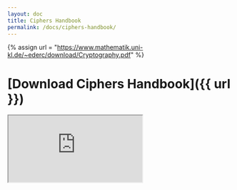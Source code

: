 ```yaml
---
layout: doc
title: Ciphers Handbook
permalink: /docs/ciphers-handbook/
---
```


{% assign url = "https://www.mathematik.uni-kl.de/~ederc/download/Cryptography.pdf" %}

# [Download Ciphers Handbook]({{ url }})
<div class="embed-responsive embed-responsive-4by3">
    <iframe class="embed-responsive-item" src="https://docs.google.com/gview?embedded=true&url={{ url }}"></iframe>
</div>